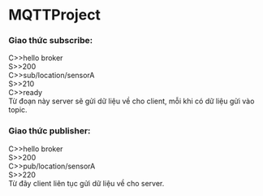 # MQTTProject
### Giao thức subscribe:
C>>hello broker  
S>>200  
C>>sub/location/sensorA  
S>>210  
C>>ready  
Từ đoạn này server sẽ gửi dữ liệu về cho client, mỗi khi có dữ liệu gửi vào topic.
### Giao thức publisher:
C>>hello broker  
S>>200  
C>>pub/location/sensorA  
S>>220  
Từ đây client liên tục gửi dữ liệu về cho server.